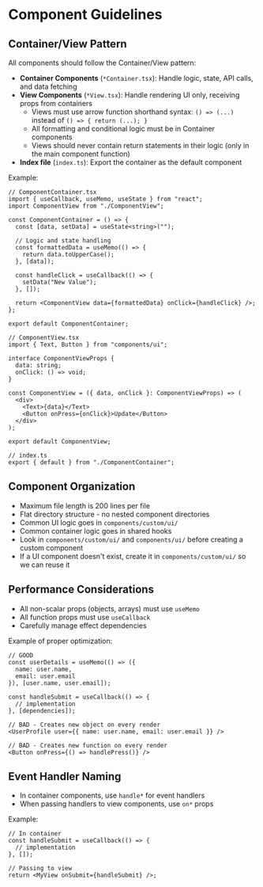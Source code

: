 # Component Guidelines

## Container/View Pattern

All components should follow the Container/View pattern:

- **Container Components** (`*Container.tsx`): Handle logic, state, API calls, and data fetching
- **View Components** (`*View.tsx`): Handle rendering UI only, receiving props from containers
  - Views must use arrow function shorthand syntax: `() => (...)` instead of `() => { return (...); }`
  - All formatting and conditional logic must be in Container components
  - Views should never contain return statements in their logic (only in the main component function)
- **Index file** (`index.ts`): Export the container as the default component

Example:

```tsx
// ComponentContainer.tsx
import { useCallback, useMemo, useState } from "react";
import ComponentView from "./ComponentView";

const ComponentContainer = () => {
  const [data, setData] = useState<string>("");

  // Logic and state handling
  const formattedData = useMemo(() => {
    return data.toUpperCase();
  }, [data]);

  const handleClick = useCallback(() => {
    setData("New Value");
  }, []);

  return <ComponentView data={formattedData} onClick={handleClick} />;
};

export default ComponentContainer;

// ComponentView.tsx
import { Text, Button } from "components/ui";

interface ComponentViewProps {
  data: string;
  onClick: () => void;
}

const ComponentView = ({ data, onClick }: ComponentViewProps) => (
  <div>
    <Text>{data}</Text>
    <Button onPress={onClick}>Update</Button>
  </div>
);

export default ComponentView;

// index.ts
export { default } from "./ComponentContainer";
```

## Component Organization

- Maximum file length is 200 lines per file
- Flat directory structure - no nested component directories
- Common UI logic goes in `components/custom/ui/`
- Common container logic goes in shared hooks
- Look in `components/custom/ui/` and `components/ui/` before creating a custom component
- If a UI component doesn't exist, create it in `components/custom/ui/` so we can reuse it

## Performance Considerations

- All non-scalar props (objects, arrays) must use `useMemo`
- All function props must use `useCallback`
- Carefully manage effect dependencies

Example of proper optimization:

```tsx
// GOOD
const userDetails = useMemo(() => ({
  name: user.name,
  email: user.email
}), [user.name, user.email]);

const handleSubmit = useCallback(() => {
  // implementation
}, [dependencies]);

// BAD - Creates new object on every render
<UserProfile user={{ name: user.name, email: user.email }} />

// BAD - Creates new function on every render
<Button onPress={() => handlePress()} />
```

## Event Handler Naming

- In container components, use `handle*` for event handlers
- When passing handlers to view components, use `on*` props

Example:

```tsx
// In container
const handleSubmit = useCallback(() => {
  // implementation
}, []);

// Passing to view
return <MyView onSubmit={handleSubmit} />;
```
